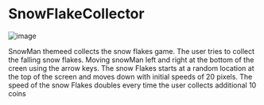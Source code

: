 # SnowFlakeCollector
![image](https://user-images.githubusercontent.com/114425810/235156418-b399f2ff-6c5d-4eff-98f4-46c5d97d98d9.png)

SnowMan themeed collects the snow flakes  game. The user tries to collect the falling snow flakes.
Moving snowMan left and right at the bottom of the creen using the arrow keys.
The snow Flakes starts at a random location at the top of the screen and moves down with initial speeds of 20 pixels.
The speed of the snow Flakes doubles every time the user collects additional 10 coins
